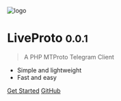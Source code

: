 <!-- markdownlint-disable first-line-h1 -->

![logo](https://raw.githubusercontent.com/TakNone/LiveProto/master/docs/_images/logo.svg)

# LiveProto <small>0.0.1</small>

> A PHP MTProto Telegram Client

- Simple and lightweight
- Fast and easy

[Get Started](en/quickstart.md)
[GitHub](https://github.com/TakNone/LiveProto)